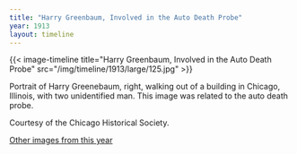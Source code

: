 ```yaml
---
title: "Harry Greenbaum, Involved in the Auto Death Probe"
year: 1913
layout: timeline
---
```


{{< image-timeline title="Harry Greenbaum, Involved in the Auto Death Probe" src="/img/timeline/1913/large/125.jpg" >}}


Portrait of Harry Greenebaum, right, walking out of a building in Chicago, Illinois, with two unidentified man. This image was related to the auto death probe. 

Courtesy of the Chicago Historical Society.

[Other images from this year](/historical/timeline/1913)